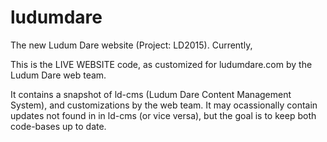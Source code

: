ludumdare
=========

The new Ludum Dare website (Project: LD2015). Currently, 

This is the LIVE WEBSITE code, as customized for ludumdare.com by the Ludum Dare web team. 

It contains a snapshot of ld-cms (Ludum Dare Content Management System), and customizations by the web team. It may ocassionally contain updates not found in in ld-cms (or vice versa), but the goal is to keep both code-bases up to date.
